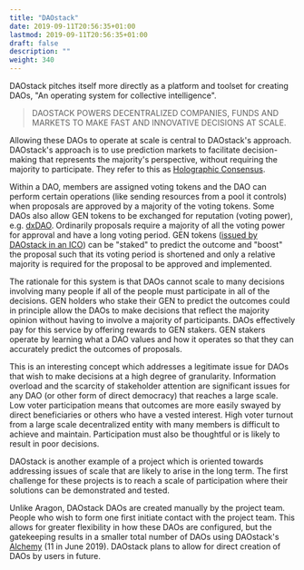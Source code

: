 ```yaml
---
title: "DAOstack"
date: 2019-09-11T20:56:35+01:00
lastmod: 2019-09-11T20:56:35+01:00
draft: false
description: ""
weight: 340
---
```



DAOstack pitches itself more directly as a platform and toolset for creating DAOs, "An operating system for collective intelligence". 

> DAOSTACK POWERS DECENTRALIZED COMPANIES, FUNDS AND MARKETS TO MAKE FAST AND INNOVATIVE DECISIONS AT SCALE.

Allowing these DAOs to operate at scale is central to DAOstack's approach. DAOstack's approach is to use prediction markets to facilitate decision-making that represents the majority's perspective, without requiring the majority to participate. They refer to this as [Holographic Consensus](https://medium.com/daostack/holographic-consensus-part-2-4fd461e8dcde). 

Within a DAO, members are assigned voting tokens and the DAO can perform certain operations (like sending resources from a pool it controls) when proposals are approved by a majority of the voting tokens. Some DAOs also allow GEN tokens to be exchanged for reputation (voting power), e.g. [dxDAO](https://dxdao.daostack.io/stake-for-your-vote). Ordinarily proposals require a majority of all the voting power for approval and have a long voting period. GEN tokens ([issued by DAOstack in an ICO](https://medium.com/daostack/daostack-token-sale-successfully-concluded-ec813e7adc6b)) can be "staked" to predict the outcome and "boost" the proposal such that its voting period is shortened and only a relative majority is required for the proposal to be approved and implemented. 

The rationale for this system is that DAOs cannot scale to many decisions involving many people if all of the people must participate in all of the decisions. GEN holders who stake their GEN to predict the outcomes could in principle allow the DAOs to make decisions that reflect the majority opinion without having to involve a majority of participants. DAOs effectively pay for this service by offering rewards to GEN stakers. GEN stakers operate by learning what a DAO values and how it operates so that they can accurately predict the outcomes of proposals.

This is an interesting concept which addresses a legitimate issue for DAOs that wish to make decisions at a high degree of granularity. Information overload and the scarcity of stakeholder attention are significant issues for any DAO (or other form of direct democracy) that reaches a large scale. Low voter participation means that outcomes are more easily swayed by direct beneficiaries or others who have a vested interest. High voter turnout from a large scale decentralized entity with many members is difficult to achieve and maintain. Participation must also be thoughtful or is likely to result in poor decisions.

DAOstack is another example of a project which is oriented towards addressing issues of scale that are likely to arise in the long term. The first challenge for these projects is to reach a scale of participation where their solutions can be demonstrated and tested.

Unlike Aragon, DAOstack DAOs are created manually by the project team. People who wish to form one first initiate contact with the project team. This allows for greater flexibility in how these DAOs are configured, but the gatekeeping results in a smaller total number of DAOs using DAOstack's [Alchemy](https://alchemy.daostack.io/) (11 in June 2019). DAOstack plans to allow for direct creation of DAOs by users in future.
